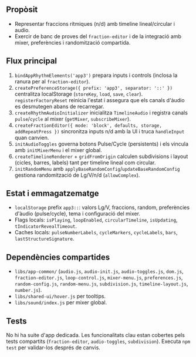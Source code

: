 ## Propòsit
- Representar fraccions rítmiques (n/d) amb timeline lineal/circular i audio.
- Exercir de banc de proves del `fraction-editor` i de la integració amb mixer,
  preferències i randomització compartida.

## Flux principal
1. `bindAppRhythmElements('app3')` prepara inputs i controls (inclosa la ranura
   per al `fraction-editor`).
2. `createPreferenceStorage({ prefix: 'app3', separator: '::' })` centralitza
   localStorage (`storeKey`, `load`, `save`, `clear`). `registerFactoryReset`
   reinicia l'estat i assegura que els canals d'àudio es desmutegen abans de
   recarregar.
3. `createRhythmAudioInitializer` inicialitza `TimelineAudio` i registra canals
   `pulse`/`cycle` al mixer (`getMixer`, `subscribeMixer`).
4. `createFractionEditor({ mode: 'block', defaults, storage, addRepeatPress })`
   sincronitza inputs n/d amb la UI i truca `handleInput` quan canvien.
5. `initAudioToggles` governa botons Pulse/Cycle (persistents) i els vincula amb
   `initMixerMenu` i el mixer global.
6. `createTimelineRenderer` + `gridFromOrigin` calculen subdivisions i layout
   (cicles, barres, labels) tant per timeline lineal com circular.
7. `initRandomMenu` amb `applyBaseRandomConfig`/`updateBaseRandomConfig` gestiona
   randomització de Lg/V/n/d (`allowComplex`).

## Estat i emmagatzematge
- `localStorage` prefix `app3::`: valors Lg/V, fraccions, random, preferències
  d'àudio (pulse/cycle), tema i configuració del mixer.
- Flags locals: `isPlaying`, `loopEnabled`, `circularTimeline`, `isUpdating`,
  `tIndicatorRevealTimeout`.
- Caches locals: `pulseNumberLabels`, `cycleMarkers`, `cycleLabels`, `bars`,
  `lastStructureSignature`.

## Dependències compartides
- `libs/app-common/` (`audio.js`, `audio-init.js`, `audio-toggles.js`, `dom.js`,
  `fraction-editor.js`, `loop-control.js`, `mixer-menu.js`, `preferences.js`,
  `random-config.js`, `random-menu.js`, `subdivision.js`, `timeline-layout.js`,
  `number.js`).
- `libs/shared-ui/hover.js` per tooltips.
- `libs/sound/index.js` per mixer global.

## Tests
No hi ha suite d'app dedicada. Les funcionalitats clau estan cobertes pels tests
compartits (`fraction-editor`, `audio-toggles`, `subdivision`). Executa `npm test`
per validar-los després de canvis.
